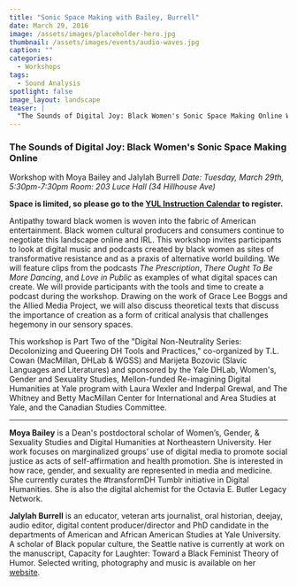 ```yaml
---
title: "Sonic Space Making with Bailey, Burrell"
date: March 29, 2016
image: /assets/images/placeholder-hero.jpg
thumbnail: /assets/images/events/audio-waves.jpg
caption: ""
categories: 
  - Workshops
tags:
  - Sound Analysis
spotlight: false 
image_layout: landscape
teaser: |
  "The Sounds of Digital Joy: Black Women's Sonic Space Making Online Workshop with Moya Bailey and Jalylah Burrell Date: Tuesday, March 29th, 5:30pm-7:30pm Room: 203 Luce Hall (34 Hillhouse Ave)..."
---
```


### The Sounds of Digital Joy: Black Women's Sonic Space Making Online
Workshop with Moya Bailey and Jalylah Burrell
*Date: Tuesday, March 29th, 5:30pm-7:30pm*
*Room: 203 Luce Hall (34 Hillhouse Ave)*
   
**Space is limited, so please go to the [YUL Instruction Calendar](http://schedule.yale.edu/event.php?id=1104707) to register.**
   
Antipathy toward black women is woven into the fabric of American entertainment. Black women cultural producers and consumers continue to negotiate this landscape online and IRL. This workshop invites participants to look at digital music and podcasts created by black women as sites of transformative resistance and as a praxis of alternative world building. We will feature clips from the podcasts *The Prescription*, *There Ought To Be More Dancing*, and *Love in Public* as examples of what digital spaces can create. We will provide participants with the tools and time to create a podcast during the workshop. Drawing on the work of Grace Lee Boggs and the Allied Media Project, we will also discuss theoretical texts that discuss the importance of creation as a form of critical analysis that challenges hegemony in our sensory spaces.
    
This workshop is Part Two of the "Digital Non-Neutrality Series: Decolonizing and Queering DH Tools and Practices," co-organized by T.L. Cowan (MacMillan, DHLab &amp; WGSS) and Marijeta Bozovic (Slavic Languages and Literatures) and sponsored by the Yale DHLab, Women's, Gender and Sexuality Studies, Mellon-funded Re-imagining Digital Humanities at Yale program with Laura Wexler and Inderpal Grewal, and The Whitney and Betty MacMillan Center for International and Area Studies at Yale, and the Canadian Studies Committee.

---

**Moya Bailey** is a Dean's postdoctoral scholar of Women’s, Gender, &amp; Sexuality Studies and Digital Humanities at Northeastern University. Her work focuses on marginalized groups’ use of digital media to promote social justice as acts of self-affirmation and health promotion. She is interested in how race, gender, and sexuality are represented in media and medicine. She currently curates the #transformDH Tumblr initiative in Digital Humanities. She is also the digital alchemist for the Octavia E. Butler Legacy Network.
   
**Jalylah Burrell** is an educator, veteran arts journalist, oral historian, deejay, audio editor, digital content producer/director and PhD candidate in the departments of American and African American Studies at Yale University. A scholar of Black popular culture, the Seattle native is currently at work on the manuscript, Capacity for Laughter: Toward a Black Feminist Theory of Humor. Selected writing, photography and music is available on her [website](http://jalylah.com).